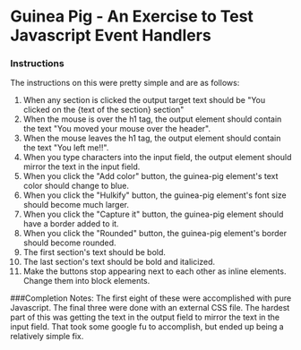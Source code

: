 # Guinea Pig - An Exercise to Test Javascript Event Handlers

### Instructions
The instructions on this were pretty simple and are as follows:

  1. When any section is clicked the output target text should be "You clicked on the {text of the section} section"
  2. When the mouse is over the h1 tag, the output element should contain the text "You moved your mouse over the header".
  3. When the mouse leaves the h1 tag, the output element should contain the text "You left me!!".
  4. When you type characters into the input field, the output element should mirror the text in the input field.
  5. When you click the "Add color" button, the guinea-pig element's text color should change to blue.
  6. When you click the "Hulkify" button, the guinea-pig element's font size should become much larger.
  7. When you click the "Capture it" button, the guinea-pig element should have a border added to it.
  8. When you click the "Rounded" button, the guinea-pig element's border should become rounded.
  9. The first section's text should be bold.
  10. The last section's text should be bold and italicized.
  11. Make the buttons stop appearing next to each other as inline elements. Change them into block elements.


###Completion Notes:
The first eight of these were accomplished with pure Javascript. The final three were done with an external CSS file. The hardest part of this was getting the text in the output field to mirror the text in the input field. That took some google fu to accomplish, but ended up being a relatively simple fix. 
